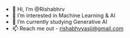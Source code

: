 - 👋 Hi, I’m @Rishabhrv
- 👀 I’m interested in Machine Learning & AI
- 🌱 I’m currently studying Generative AI
- 📫 Reach me out - rishabhvyasji@gmail.com

<!---
Rishabhrv/Rishabhrv is a ✨ special ✨ repository because its `README.md` (this file) appears on your GitHub profile.
You can click the Preview link to take a look at your changes.
--->
